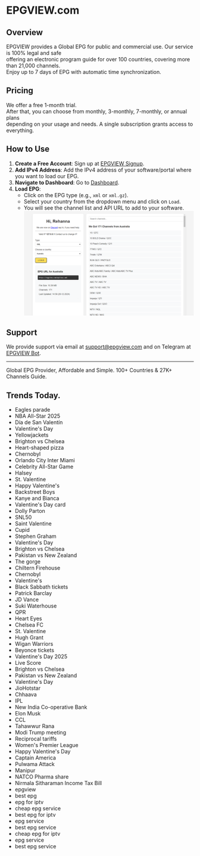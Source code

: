 # EPGVIEW.com



## Overview
EPGVIEW provides a Global EPG for public and commercial use. Our service is 100% legal and safe\
offering an electronic program guide for over 100 countries, covering more than 21,000 channels.\
Enjoy up to 7 days of EPG with automatic time synchronization.

## Pricing
We offer a free 1-month trial. \
After that, you can choose from monthly, 3-monthly, 7-monthly, or annual plans \
depending on your usage and needs. A single subscription grants access to everything.

## How to Use
1. **Create a Free Account**: Sign up at [EPGVIEW Signup](https://epgview.com/signup.php).
2. **Add IPv4 Address**: Add the IPv4 address of your software/portal where you want to load our EPG.
3. **Navigate to Dashboard**: Go to [Dashboard](https://epgview.com/dashboard.php).
4. **Load EPG**:
   - Click on the EPG type (e.g., `xml` or `xml.gz`).
   - Select your country from the dropdown menu and click on `Load`.
   - You will see the channel list and API URL to add to your software.
![EPGVIEW](img/dashboard.png)
## Support
We provide support via email at [support@epgview.com](mailto:support@epgview.com) and on Telegram at [EPGVIEW Bot](https://t.me/epgview_bot).

---

Global EPG Provider, Affordable and Simple. 100+ Countries & 27K+ Channels Guide.

## Trends Today.

- Eagles parade
- NBA All-Star 2025
- Día de San Valentín
- Valentine's Day
- Yellowjackets
- Brighton vs Chelsea
- Heart-shaped pizza
- Chernobyl
- Orlando City  Inter Miami
- Celebrity All-Star Game
- Halsey
- St. Valentine
- Happy Valentine's
- Backstreet Boys
- Kanye and Bianca
- Valentine's Day card
- Dolly Parton
- SNL50
- Saint Valentine
- Cupid
- Stephen Graham
- Valentine's Day
- Brighton vs Chelsea
- Pakistan vs New Zealand
- The gorge
- Chiltern Firehouse
- Chernobyl
- Valentine's
- Black Sabbath tickets
- Patrick Barclay
- JD Vance
- Suki Waterhouse
- QPR
- Heart Eyes
- Chelsea FC
- St. Valentine
- Hugh Grant
- Wigan Warriors
- Beyonce tickets
- Valentine's Day 2025
- Live Score
- Brighton vs Chelsea
- Pakistan vs New Zealand
- Valentine's Day
- JioHotstar
- Chhaava
- IPL
- New India Co-operative Bank
- Elon Musk
- CCL
- Tahawwur Rana
- Modi Trump meeting
- Reciprocal tariffs
- Women's Premier League
- Happy Valentine's Day
- Captain America
- Pulwama Attack
- Manipur
- NATCO Pharma share
- Nirmala Sitharaman Income Tax Bill
- epgview
- best epg
- epg for iptv
- cheap epg service
- best epg for iptv
- epg service
- best epg service
- cheap epg for iptv
- epg service
- best epg service
